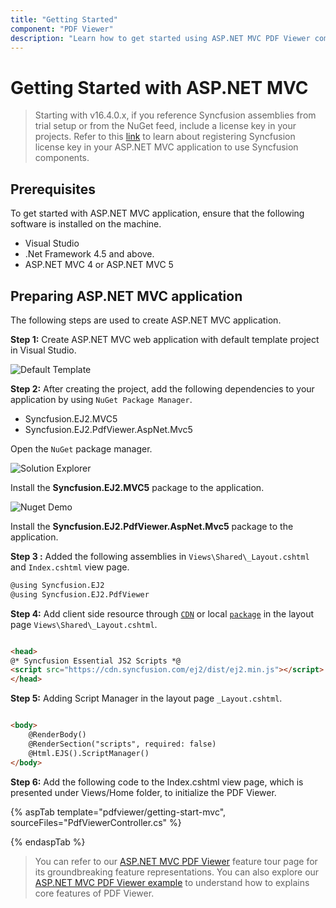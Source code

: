 ```yaml
---
title: "Getting Started"
component: "PDF Viewer"
description: "Learn how to get started using ASP.NET MVC PDF Viewer component through simple steps."
---
```


# Getting Started with ASP.NET MVC

> Starting with v16.4.0.x, if you reference Syncfusion assemblies from trial setup or from the NuGet feed, include a license key in your projects. Refer to this [link](https://help.syncfusion.com/common/essential-studio/licensing/license-key) to learn about registering Syncfusion license key in your ASP.NET MVC application to use Syncfusion components.

## Prerequisites

To get started with ASP.NET MVC application, ensure that the following software is installed on the machine.

* Visual Studio
* .Net Framework 4.5 and above.
* ASP.NET MVC 4 or ASP.NET MVC 5

## Preparing ASP.NET MVC application

The following steps are used to create ASP.NET MVC application.

**Step 1:** Create ASP.NET MVC web application with default template project in Visual Studio.

![Default Template](./images/default-template-mvc.png)

**Step 2:** After creating the project, add the following dependencies to your application by using `NuGet Package Manager`.

* Syncfusion.EJ2.MVC5
* Syncfusion.EJ2.PdfViewer.AspNet.Mvc5

Open the `NuGet` package manager.

![Solution Explorer](./images/solution-explorer-mvc.png)

Install the **Syncfusion.EJ2.MVC5** package to the application.

![Nuget Demo](./images/nuget_ej2_mvc.png)

Install the **Syncfusion.EJ2.PdfViewer.AspNet.Mvc5** package to the application.

**Step 3 :** Added the following assemblies in `Views\Shared\_Layout.cshtml` and `Index.cshtml` view page.

 ```html
@using Syncfusion.EJ2
@using Syncfusion.EJ2.PdfViewer

```

**Step 4:** Add client side resource through [`CDN`](http://ej2.syncfusion.com/15.4.23/documentation/base/deployment.html?lang=typescript#cdn) or local [`package`](https://www.npmjs.com/package/@syncfusion/ej2) in the layout page `Views\Shared\_Layout.cshtml`.

```html

<head>
@* Syncfusion Essential JS2 Scripts *@
<script src="https://cdn.syncfusion.com/ej2/dist/ej2.min.js"></script>
</head>

```

**Step 5:** Adding Script Manager in the layout page `_Layout.cshtml`.

```html

<body>
    @RenderBody()
    @RenderSection("scripts", required: false)
    @Html.EJS().ScriptManager()
</body>

```

**Step 6:** Add the following code to the Index.cshtml view page, which is presented under Views/Home folder, to initialize the PDF Viewer.

{% aspTab template="pdfviewer/getting-start-mvc", sourceFiles="PdfViewerController.cs" %}

{% endaspTab %}

> You can refer to our [ASP.NET MVC PDF Viewer](https://www.syncfusion.com/aspnet-mvc-ui-controls/pdf-viewer) feature tour page for its groundbreaking feature representations. You can also explore our [ASP.NET MVC PDF Viewer example](https://ej2.syncfusion.com/aspnetmvc/PdfViewer/Default#/material) to understand how to explains core features of PDF Viewer.